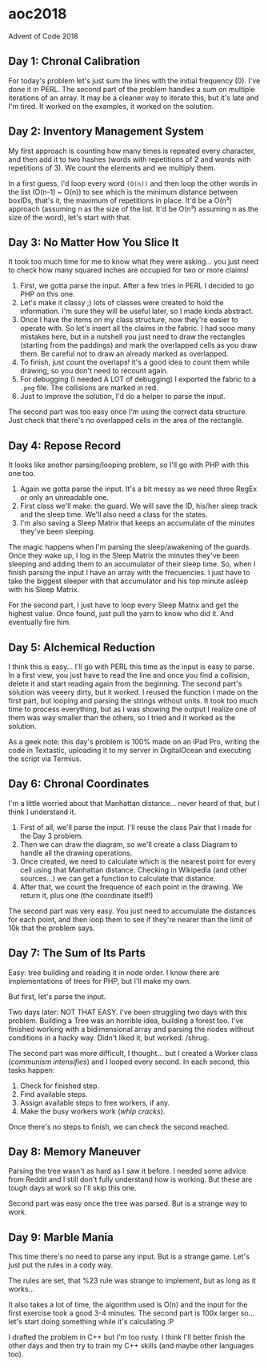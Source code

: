 # aoc2018
Advent of Code 2018

## Day 1: Chronal Calibration
For today's problem let's just sum the lines with the initial frequency (0). I've done it in PERL.
The second part of the problem handles a sum on multiple iterations of an array. It may be a cleaner way to iterate this, but it's late and I'm tired. It worked on the examples, it worked on the solution.

## Day 2: Inventory Management System
My first approach is counting how many times is repeated every character, and then add it to two hashes (words with repetitions of 2 and words with repetitions of 3). We count the elements and we multiply them.

In a first guess, I'd loop every word `(O(n))` and then loop the other words in the list (O(n-1) ~ O(n)) to see which is the minimum distance between boxIDs, that's it, the maximum of repetitions in place. It'd be a O(n²) approach (assuming n as the size of the list. It'd be O(n³) assuming n as the size of the word), let's start with that.

## Day 3: No Matter How You Slice It
It took too much time for me to know what they were asking... you just need to check how many squared inches are occupied for two or more claims! 

1. First, we gotta parse the input. After a few tries in PERL I decided to go PHP on this one. 
1. Let's make it classy ;) lots of classes were created to hold the information. I'm sure they will be useful later, so I made kinda abstract.
1. Once I have the items on my class structure, now they're easier to operate with. So let's insert all the claims in the fabric. I had sooo many mistakes here, but in a nutshell you just need to draw the rectangles (starting from the paddings) and mark the overlapped cells as you draw them. Be careful not to draw an already marked as overlapped.
1. To finish, just count the overlaps! it's a good idea to count them while drawing, so you don't need to recount again.
1. For debugging (I needed A LOT of debugging) I exported the fabric to a `.png` file. The collisions are marked in red.
1. Just to improve the solution, I'd do a helper to parse the input.

The second part was too easy once I'm using the correct data structure. Just check that there's no overlapped cells in the area of the rectangle.

## Day 4: Repose Record

It looks like another parsing/looping problem, so I'll go with PHP with this one too.

1. Again we gotta parse the input. It's a bit messy as we need three RegEx or only an unreadable one.
1. First class we'll make: the guard. We will save the ID, his/her sleep track and the sleep time. We'll also need a class for the states.
1. I'm also saving a Sleep Matrix that keeps an accumulate of the minutes they've been sleeping.

The magic happens when I'm parsing the sleep/awakening of the guards. Once they wake up, I log in the Sleep Matrix the minutes they've been sleeping and adding them to an accumulator of their sleep time. So, when I finish parsing the input I have an array with the frecuencies. I just have to take the biggest sleeper with that accumulator and his top minute asleep with his Sleep Matrix.

For the second part, I just have to loop every Sleep Matrix and get the highest value. Once found, just pull the yarn to know who did it. And eventually fire him.

## Day 5: Alchemical Reduction

I think this is easy... I'll go with PERL this time as the input is easy to parse. In a first view, you just have to read the line and once you find a collision, delete it and start reading again from the beginning.
The second part's solution was veeery dirty, but it worked. I reused the function I made on the first part, but looping and parsing the strings without units. It took too much time to process everything, but as I was showing the output I realize one of them was way smaller than the others, so I tried and it worked as the solution.

As a geek note: this day's problem is 100% made on an iPad Pro, writing the code in Textastic, uploading it to my server in DigitalOcean and executing the script via Termius.

## Day 6: Chronal Coordinates

I'm a little worried about that Manhattan distance... never heard of that, but I think I understand it. 

1. First of all, we'll parse the input. I'll reuse the class Pair that I made for the Day 3 problem. 
1. Then we can draw the diagram, so we'll create a class Diagram to handle all the drawing operations.
1. Once created, we need to calculate which is the nearest point for every cell using that Manhattan distance. Checking in Wikipedia (and other sources...) we can get a function to calculate that distance.
1. After that, we count the frequence of each point in the drawing. We return it, plus one (the coordinate itself!)

The second part was very easy. You just need to accumulate the distances for each point, and then loop them to see if they're nearer than the limit of 10k that the problem says. 

## Day 7: The Sum of Its Parts

Easy: tree building and reading it in node order. I know there are implementations of trees for PHP, but I'll make my own.

But first, let's parse the input.

Two days later: NOT THAT EASY. I've been struggling two days with this problem. Building a Tree was an horrible idea, building a forest too. I've finished working with a bidimensional array and parsing the nodes without conditions in a hacky way. Didn't liked it, but worked. /shrug.

The second part was more difficult, I thought... but I created a Worker class (*communism intensifies*) and I looped every second. In each second, this tasks happen:
1. Check for finished step.
1. Find available steps.
1. Assign available steps to free workers, if any.
1. Make the busy workers work (*whip cracks*).

Once there's no steps to finish, we can check the second reached.

## Day 8: Memory Maneuver

Parsing the tree wasn't as hard as I saw it before. I needed some advice from Reddit and I still don't fully understand how is working. But these are tough days at work so I'll skip this one.

Second part was easy once the tree was parsed. But is a strange way to work.

## Day 9: Marble Mania

This time there's no need to parse any input. But is a strange game. Let's just put the rules in a cody way.

The rules are set, that %23 rule was strange to implement, but as long as it works...

It also takes a lot of time, the algorithm used is O(n) and the input for the first exercise took a good 3-4 minutes. The second part is 100x larger so... let's start doing something while it's calculating :P

I drafted the problem in C++ but I'm too rusty. I think I'll better finish the other days and then try to train my C++ skills (and maybe other languages too).
